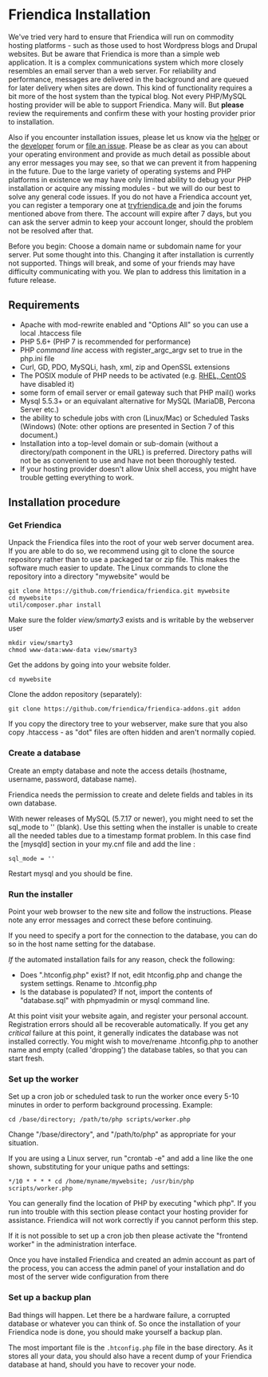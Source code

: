 Friendica Installation
===============

We've tried very hard to ensure that Friendica will run on commodity hosting platforms - such as those used to host Wordpress blogs and Drupal websites.
But be aware that Friendica is more than a simple web application.
It is a complex communications system which more closely resembles an email server than a web server.
For reliability and performance, messages are delivered in the background and are queued for later delivery when sites are down.
This kind of functionality requires a bit more of the host system than the typical blog.
Not every PHP/MySQL hosting provider will be able to support Friendica.
Many will.
But **please** review the requirements and confirm these with your hosting provider prior to installation.

Also if you encounter installation issues, please let us know via the [helper](http://forum.friendi.ca/profile/helpers) or the [developer](https://forum.friendi.ca/profile/developers) forum or [file an issue](https://github.com/friendica/friendica/issues).
Please be as clear as you can about your operating environment and provide as much detail as possible about any error messages you may see, so that we can prevent it from happening in the future.
Due to the large variety of operating systems and PHP platforms in existence we may have only limited ability to debug your PHP installation or acquire any missing modules - but we will do our best to solve any general code issues.
If you do not have a Friendica account yet, you can register a temporary one at [tryfriendica.de](https://tryfriendica.de) and join the forums mentioned above from there.
The account will expire after 7 days, but you can ask the server admin to keep your account longer, should the problem not be resolved after that.

Before you begin: Choose a domain name or subdomain name for your server.
Put some thought into this. Changing it after installation is currently not supported.
Things will break, and some of your friends may have difficulty communicating with you.
We plan to address this limitation in a future release.


Requirements
---

* Apache with mod-rewrite enabled and "Options All" so you can use a local .htaccess file
* PHP 5.6+ (PHP 7 is recommended for performance)
* PHP *command line* access with register_argc_argv set to true in the php.ini file
* Curl, GD, PDO, MySQLi, hash, xml, zip and OpenSSL extensions
* The POSIX module of PHP needs to be activated (e.g. [RHEL, CentOS](http://www.bigsoft.co.uk/blog/index.php/2014/12/08/posix-php-commands-not-working-under-centos-7) have disabled it)
* some form of email server or email gateway such that PHP mail() works
* Mysql 5.5.3+ or an equivalant alternative for MySQL (MariaDB, Percona Server etc.)
* the ability to schedule jobs with cron (Linux/Mac) or Scheduled Tasks (Windows) (Note: other options are presented in Section 7 of this document.)
* Installation into a top-level domain or sub-domain (without a directory/path component in the URL) is preferred. Directory paths will not be as convenient to use and have not been thoroughly tested.
* If your hosting provider doesn't allow Unix shell access, you might have trouble getting everything to work.

Installation procedure
---

### Get Friendica

Unpack the Friendica files into the root of your web server document area.
If you are able to do so, we recommend using git to clone the source repository rather than to use a packaged tar or zip file.
This makes the software much easier to update.
The Linux commands to clone the repository into a directory "mywebsite" would be

    git clone https://github.com/friendica/friendica.git mywebsite
    cd mywebsite
    util/composer.phar install

Make sure the folder *view/smarty3* exists and is writable by the webserver user

    mkdir view/smarty3
    chmod www-data:www-data view/smarty3

Get the addons by going into your website folder.

    cd mywebsite

Clone the addon repository (separately):

    git clone https://github.com/friendica/friendica-addons.git addon

If you copy the directory tree to your webserver, make sure that you also copy .htaccess - as "dot" files are often hidden and aren't normally copied.

### Create a database

Create an empty database and note the access details (hostname, username, password, database name).

Friendica needs the permission to create and delete fields and tables in its own database.

With newer releases of MySQL (5.7.17 or newer), you might need to set the sql_mode to '' (blank).
Use this setting when the installer is unable to create all the needed tables due to a timestamp format problem.
In this case find the [mysqld] section in your my.cnf file and add the line :

    sql_mode = ''

Restart mysql and you should be fine.


### Run the installer

Point your web browser to the new site and follow the instructions.
Please note any error messages and correct these before continuing.

If you need to specify a port for the connection to the database, you can do so in the host name setting for the database.

*If* the automated installation fails for any reason, check the following:

* Does ".htconfig.php" exist? If not, edit htconfig.php and change the system settings. Rename to .htconfig.php
* Is the database is populated? If not, import the contents of "database.sql" with phpmyadmin or mysql command line.

At this point visit your website again, and register your personal account.
Registration errors should all be recoverable automatically.
If you get any *critical* failure at this point, it generally indicates the database was not installed correctly.
You might wish to move/rename .htconfig.php to another name and empty (called 'dropping') the database tables, so that you can start fresh.

### Set up the worker

Set up a cron job or scheduled task to run the worker once every 5-10 minutes in order to perform background processing.
Example:

    cd /base/directory; /path/to/php scripts/worker.php

Change "/base/directory", and "/path/to/php" as appropriate for your situation.

If you are using a Linux server, run "crontab -e" and add a line like the
one shown, substituting for your unique paths and settings:

    */10 * * * * cd /home/myname/mywebsite; /usr/bin/php scripts/worker.php

You can generally find the location of PHP by executing "which php".
If you run into trouble with this section please contact your hosting provider for assistance.
Friendica will not work correctly if you cannot perform this step.

If it is not possible to set up a cron job then please activate the "frontend worker" in the administration interface.

Once you have installed Friendica and created an admin account as part of the process, you can access the admin panel of your installation and do most of the server wide configuration from there

### Set up a backup plan

Bad things will happen.
Let there be a hardware failure, a corrupted database or whatever you can think of.
So once the installation of your Friendica node is done, you should make yourself a backup plan.

The most important file is the `.htconfig.php` file in the base directory.
As it stores all your data, you should also have a recent dump of your Friendica database at hand, should you have to recover your node.
